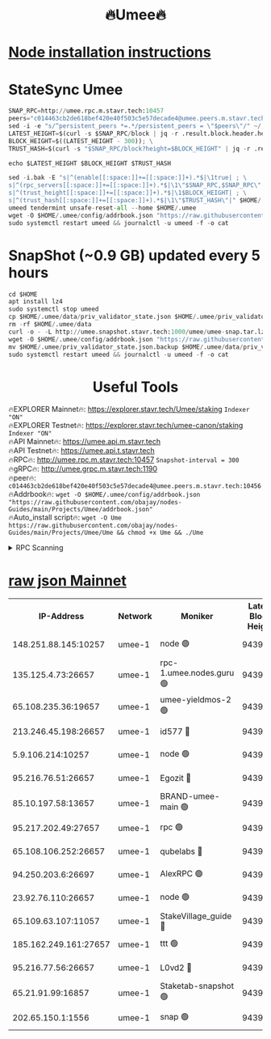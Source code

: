 <h1 align="center"> 🔥Umee🔥</h1>


[Node installation instructions](https://github.com/obajay/nodes-Guides/tree/main/Projects/Umee)
=
# StateSync Umee
```python
SNAP_RPC=http://umee.rpc.m.stavr.tech:10457
peers="c014463cb2de618bef420e40f503c5e57decade4@umee.peers.m.stavr.tech:10456"
sed -i -e "s/^persistent_peers *=.*/persistent_peers = \"$peers\"/" ~/.umee/config/config.toml
LATEST_HEIGHT=$(curl -s $SNAP_RPC/block | jq -r .result.block.header.height); \
BLOCK_HEIGHT=$((LATEST_HEIGHT - 300)); \
TRUST_HASH=$(curl -s "$SNAP_RPC/block?height=$BLOCK_HEIGHT" | jq -r .result.block_id.hash)

echo $LATEST_HEIGHT $BLOCK_HEIGHT $TRUST_HASH

sed -i.bak -E "s|^(enable[[:space:]]+=[[:space:]]+).*$|\1true| ; \
s|^(rpc_servers[[:space:]]+=[[:space:]]+).*$|\1\"$SNAP_RPC,$SNAP_RPC\"| ; \
s|^(trust_height[[:space:]]+=[[:space:]]+).*$|\1$BLOCK_HEIGHT| ; \
s|^(trust_hash[[:space:]]+=[[:space:]]+).*$|\1\"$TRUST_HASH\"|" $HOME/.umee/config/config.toml
umeed tendermint unsafe-reset-all --home $HOME/.umee
wget -O $HOME/.umee/config/addrbook.json "https://raw.githubusercontent.com/obajay/nodes-Guides/main/Projects/Umee/addrbook.json"
sudo systemctl restart umeed && journalctl -u umeed -f -o cat
```
# SnapShot (~0.9 GB) updated every 5 hours
```python
cd $HOME
apt install lz4
sudo systemctl stop umeed
cp $HOME/.umee/data/priv_validator_state.json $HOME/.umee/priv_validator_state.json.backup
rm -rf $HOME/.umee/data
curl -o - -L http://umee.snapshot.stavr.tech:1000/umee/umee-snap.tar.lz4 | lz4 -c -d - | tar -x -C $HOME/.umee --strip-components 2
wget -O $HOME/.umee/config/addrbook.json "https://raw.githubusercontent.com/obajay/nodes-Guides/main/Projects/Umee/addrbook.json"
mv $HOME/.umee/priv_validator_state.json.backup $HOME/.umee/data/priv_validator_state.json
sudo systemctl restart umeed && journalctl -u umeed -f -o cat
```
 <h1 align="center"> Useful Tools</h1>

🔥EXPLORER Mainnet🔥:      https://explorer.stavr.tech/Umee/staking             `Indexer "ON"` \
🔥EXPLORER Testnet🔥:        https://explorer.stavr.tech/umee-canon/staking      `Indexer "ON"` \
🔥API Mainnet🔥:                   https://umee.api.m.stavr.tech \
🔥API Testnet🔥:                     https://umee.api.t.stavr.tech \
🔥RPC🔥:                                   http://umee.rpc.m.stavr.tech:10457                     `Snapshot-interval = 300` \
🔥gRPC🔥:                              http://umee.grpc.m.stavr.tech:1190 \
🔥peer🔥:                     `c014463cb2de618bef420e40f503c5e57decade4@umee.peers.m.stavr.tech:10456` \
🔥Addrbook🔥:    ```wget -O $HOME/.umee/config/addrbook.json "https://raw.githubusercontent.com/obajay/nodes-Guides/main/Projects/Umee/addrbook.json"``` \
🔥Auto_install script🔥: ```wget -O Ume https://raw.githubusercontent.com/obajay/nodes-Guides/main/Projects/Umee/Ume && chmod +x Ume && ./Ume```

<details>
<summary>RPC Scanning</summary>

<h2 align="center"> We scan nodes in real time every 4 hours. And we provide the final result of RPC endpoints.
We cannot influence the operation of these nodes in any way. </h2>


```python
If Voting Power is higher than 0 --> then the Node is a validator of the network and may be subject to attack and be a potential threat to the chain.
```
```python
We marked such validators with a red symbol
```

</details>

[raw json Mainnet](https://rpc-check.umeem.stavr.tech/umeem/rpc-umeem-result.json)
=



<table><tr><th>IP-Address</th><th>Network</th><th>Moniker</th><th>Latest Block Height</th><th>Earliest Block Height</th><th>Catching Up</th><th>Voting Power</th><th>Scan Time</th></tr><tr><td>148.251.88.145:10257</td><td>umee-1</td><td>node 🟢</td><td>9439257</td><td>5050395</td><td>False</td><td>0</td><td>2023-11-28T08:37:49.317554966UTC</td></tr><tr><td>135.125.4.73:26657</td><td>umee-1</td><td>rpc-1.umee.nodes.guru 🟢</td><td>9439326</td><td>5167386</td><td>False</td><td>0</td><td>2023-11-28T08:44:33.231425504UTC</td></tr><tr><td>65.108.235.36:19657</td><td>umee-1</td><td>umee-yieldmos-2 🟢</td><td>9439229</td><td>6986686</td><td>False</td><td>0</td><td>2023-11-28T08:35:05.187853130UTC</td></tr><tr><td>213.246.45.198:26657</td><td>umee-1</td><td>id577 🔴</td><td>9439259</td><td>7100001</td><td>False</td><td>35121253</td><td>2023-11-28T08:38:02.923936581UTC</td></tr><tr><td>5.9.106.214:10257</td><td>umee-1</td><td>node 🟢</td><td>9439308</td><td>7942001</td><td>False</td><td>0</td><td>2023-11-28T08:42:48.350205399UTC</td></tr><tr><td>95.216.76.51:26657</td><td>umee-1</td><td>Egozit 🔴</td><td>9439326</td><td>8262001</td><td>False</td><td>38013068</td><td>2023-11-28T08:44:32.363395924UTC</td></tr><tr><td>85.10.197.58:13657</td><td>umee-1</td><td>BRAND-umee-main 🟢</td><td>9439266</td><td>8427832</td><td>False</td><td>0</td><td>2023-11-28T08:38:42.637848687UTC</td></tr><tr><td>95.217.202.49:27657</td><td>umee-1</td><td>rpc 🟢</td><td>9439293</td><td>8637909</td><td>False</td><td>0</td><td>2023-11-28T08:41:19.048124719UTC</td></tr><tr><td>65.108.106.252:26657</td><td>umee-1</td><td>qubelabs 🔴</td><td>9439267</td><td>8825432</td><td>False</td><td>37120389</td><td>2023-11-28T08:38:45.510975068UTC</td></tr><tr><td>94.250.203.6:26697</td><td>umee-1</td><td>AlexRPC 🟢</td><td>9439263</td><td>8910001</td><td>False</td><td>0</td><td>2023-11-28T08:38:25.899998593UTC</td></tr><tr><td>23.92.76.110:26657</td><td>umee-1</td><td>node 🟢</td><td>9439367</td><td>8966001</td><td>False</td><td>0</td><td>2023-11-28T08:48:32.506413270UTC</td></tr><tr><td>65.109.63.107:11057</td><td>umee-1</td><td>StakeVillage_guide 🔴</td><td>9439296</td><td>9137726</td><td>False</td><td>1168440</td><td>2023-11-28T08:41:40.743220058UTC</td></tr><tr><td>185.162.249.161:27657</td><td>umee-1</td><td>ttt 🟢</td><td>9439293</td><td>9321953</td><td>False</td><td>0</td><td>2023-11-28T08:41:21.357101487UTC</td></tr><tr><td>95.216.77.56:26657</td><td>umee-1</td><td>L0vd2 🔴</td><td>9439346</td><td>9339346</td><td>False</td><td>37795272</td><td>2023-11-28T08:46:28.144593481UTC</td></tr><tr><td>65.21.91.99:16857</td><td>umee-1</td><td>Staketab-snapshot 🟢</td><td>9439281</td><td>9358001</td><td>False</td><td>0</td><td>2023-11-28T08:40:12.158613283UTC</td></tr><tr><td>202.65.150.1:1556</td><td>umee-1</td><td>snap 🟢</td><td>9439303</td><td>9433937</td><td>False</td><td>0</td><td>2023-11-28T08:42:16.702052825UTC</td></tr></table>